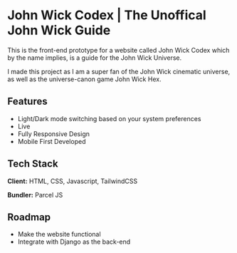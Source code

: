 
# John Wick Codex | The Unoffical John Wick Guide

This is the front-end prototype for a website called John Wick Codex
which by the name implies, is a guide for the John Wick Universe.

I made this project as I am a super fan of the John Wick
cinematic universe, as well as the universe-canon game
John Wick Hex.


## Features

- Light/Dark mode switching based on your system preferences
- Live
- Fully Responsive Design
- Mobile First Developed


## Tech Stack

**Client:** HTML, CSS, Javascript, TailwindCSS

**Bundler:** Parcel JS




## Roadmap

- Make the website functional
- Integrate with Django as the back-end


